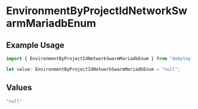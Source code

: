 # EnvironmentByProjectIdNetworkSwarmMariadbEnum

## Example Usage

```typescript
import { EnvironmentByProjectIdNetworkSwarmMariadbEnum } from "dokploy-sdk/models/operations";

let value: EnvironmentByProjectIdNetworkSwarmMariadbEnum = "null";
```

## Values

```typescript
"null"
```